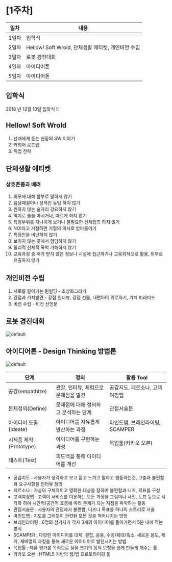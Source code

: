 # [1주차]

|일차|내용|
|---|---|
|1일차|입학식|
|2일차|Hellow! Soft Wrold, 단체생활 에티켓, 개인비전 수립|
|3일차|로봇 경진대회|
|4일차|아이디어톤|
|5일차|아이디어톤|

## 입학식
  2018 년 12월 10일 입학식 !!

## Hellow! Soft Wrold
1. 선배에게 듣는 현장의 SW 이야기
2. 커리어 로드맵
3. 취업 전략

## 단체생활 에티켓
### 상호존중과 배려
1. 외모에 대해 함부로 말하지 않기
2. 음담패설이나 성적인 농담 하지 않기
3. 원하지 않는 술자리 강요하지 않기
4. 억지로 술을 마시거나, 따르게 하지 않기
5. 특정부위를 지나치게 보거나 불필요한 신체접촉 하지 않기
6. NO!라고 거절하면 거절의 의사로 받아들이기
7. 특정인을 비난하지 않기
8. 보이지 않는 곳에서 험담하지 않기
9. 물리적 신체적 폭력 가해하지 않기
10. 교육과정 중 허가 받지 않은 정보나 시설에 접근하거나 교육외적으로 활용, 외부로 유출하지 않기

## 개인비전 수립
1. 서로를 알아가는 팀빌딩 - 초상화그리기
2. 강점과 가치발견 - 강점 인터뷰, 강점 선물, 내면아이 위로하기, 가치 피라미드
3. 비전 수립 - 비전 선언문

## 로봇 경진대회
![default](https://user-images.githubusercontent.com/46036615/50434562-012fee80-0921-11e9-813f-416c26324f16.PNG)


## 아이디어톤 - Design Thinking 방법론
![default](https://user-images.githubusercontent.com/31179656/50433617-a98f8400-091c-11e9-9c72-3c3ddecc77ae.JPG)

|**단계**|**정의**|**활용 Tool**|
|------|----------|---------|
|공감(empathize)|관찰, 인터뷰, 체험으로 문제점을 발견|공감지도, 페르소나, 고객여정맵|
|문제정의(Define)|문제점에 대해 정의하고 분석하는 단계|관점서술문|
|아이디어 도출(Ideate)|아이디어를 자유롭게 발산하는 과정|마인드맵, 브레인라이팅, SCAMPER|
|시제품 제작(Prototype)|아이디어를 구현하는 과정|목업툴(카카오 오븐)|
|테스트(Test)|피드백을 통해 아이디어를 개선||

 * 공감지도 : 사용자가 생각하고 보고 듣고 느끼고 말하고 행동하는것, 고충과 불편함과 요구사항을 인터뷰 정리
 * 페르소나 : 가상의 구체적이고 명확한 대상을 정하여 불편함과 니즈, 목표를 구성
 * 고객여정맵 : 고객이 서비스를 이용하는 모든 과정을 그림이나 사진, 도표 등으로 시각화 하여 시간적/공간적 흐름에 따라 문제가 되는 지점을 파악하는 활동
 * 관점서술문 : 사용자의 관점에서 불편함, 니즈나 목표를 하나의 스토리로 서술
 * 마인드맵 : 지도를 그리듯이 관련된 모든 것을 적어나가는 방법
 * 브레인라이팅 : 6명의 참가자가 각자 3개의 아이디어를 돌아가면서 5분 내에 적는 방식
 * SCAMPER : 다양한 아이디어를 대체, 결합, 응용, 수정/확대/축소, 새로운 용도, 제거, 재배열의 과정을 통해 새로운 아이디어로 발전시키는 방법
 * 목업툴 : 제품 평가를 목적으로 실물 크기의 정적 모형을 쉽게 만들게 해주는 툴
 * 카카오 오븐 : HTML5 기반의 웹/앱 프로토타이핑 툴
